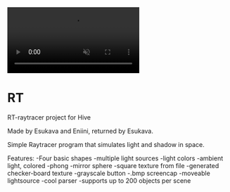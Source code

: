 <!-- https://user-images.githubusercontent.com/69463261/200558814-65bdb68c-2a72-4c81-8cf8-d635a0bd19cc.mp4 -->

<video autoplay="true" loop="loop" muted="muted" plays-inline="true">
  <source src="https://user-images.githubusercontent.com/69463261/200558814-65bdb68c-2a72-4c81-8cf8-d635a0bd19cc.mp4">
</video>

# RT
RT-raytracer project for Hive

Made by Esukava and Eniini, returned by Esukava.

Simple Raytracer program that simulates light and shadow in space.

Features:
	-Four basic shapes
	-multiple light sources
	-light colors
	-ambient light, colored
	-phong
	-mirror sphere
	-square texture from file
	-generated checker-board texture
	-grayscale button
	-.bmp screencap
	-moveable lightsource
	-cool parser
	-supports up to 200 objects per scene
